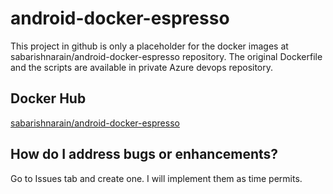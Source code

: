 # android-docker-espresso
This project in github is only a placeholder for the docker images at sabarishnarain/android-docker-espresso repository. 
The original Dockerfile and the scripts are available in private Azure devops repository.


## Docker Hub

[sabarishnarain/android-docker-espresso](https://hub.docker.com/r/sabarishnarain/android-docker-espresso)


## How do I address bugs or enhancements?

Go to Issues tab and create one. I will implement them as time permits.



